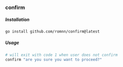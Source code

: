 ### confirm

##### Installation

```bash
go install github.com/romnn/confirm@latest
```

##### Usage

```bash
# will exit with code 1 when user does not confirm
confirm "are you sure you want to proceed?"
```
